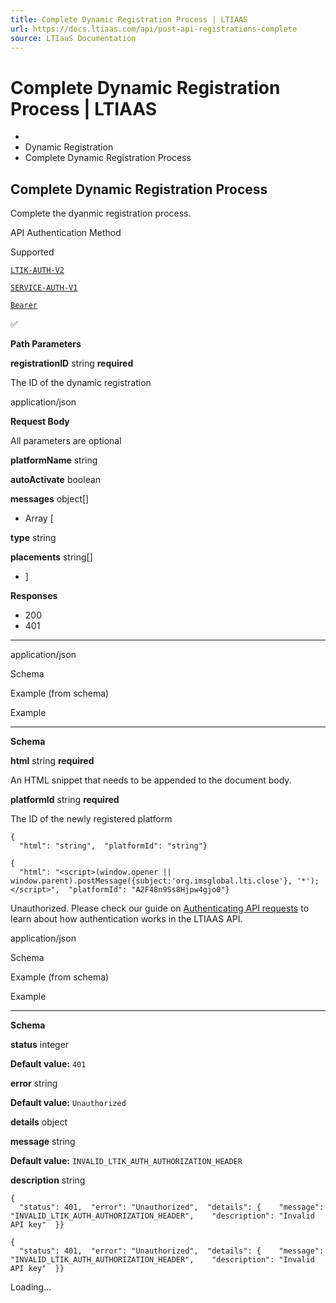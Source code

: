 ```yaml
---
title: Complete Dynamic Registration Process | LTIAAS
url: https://docs.ltiaas.com/api/post-api-registrations-complete
source: LTIaaS Documentation
---
```


# Complete Dynamic Registration Process | LTIAAS

-   [](/)
-   Dynamic Registration
-   Complete Dynamic Registration Process

## Complete Dynamic Registration Process[​](#complete-dynamic-registration-process "Direct link to heading")

Complete the dyanmic registration process.

API Authentication Method

Supported

[`LTIK-AUTH-V2`](/guides/api/authentication#ltik-based-authentication)

[`SERVICE-AUTH-V1`](/guides/api/authentication#service-key-based-authentication)

[`Bearer`](/guides/api/authentication#bearer-api-key-based-authentication)

✅

**Path Parameters**

**registrationID** string **required**

The ID of the dynamic registration

application/json

**Request Body**

All parameters are optional

**platformName** string

**autoActivate** boolean

**messages** object\[\]

-   Array \[

**type** string

**placements** string\[\]

-   \]

**Responses**

-   200
-   401

* * *

application/json

Schema

Example (from schema)

Example

* * *

**Schema**

**html** string **required**

An HTML snippet that needs to be appended to the document body.

**platformId** string **required**

The ID of the newly registered platform

```
{  
  "html": "string",  "platformId": "string"}
```

```
{  
  "html": "<script>(window.opener || window.parent).postMessage({subject:'org.imsglobal.lti.close'}, '*');</script>",  "platformId": "A2F48n9Ss8Hjpw4gjo0"}
```

Unauthorized. Please check our guide on [Authenticating API requests](/guides/api/authentication) to learn about how authentication works in the LTIAAS API.

application/json

Schema

Example (from schema)

Example

* * *

**Schema**

**status** integer

**Default value:** `401`

**error** string

**Default value:** `Unauthorized`

**details** object

**message** string

**Default value:** `INVALID_LTIK_AUTH_AUTHORIZATION_HEADER`

**description** string

```
{  
  "status": 401,  "error": "Unauthorized",  "details": {    "message": "INVALID_LTIK_AUTH_AUTHORIZATION_HEADER",    "description": "Invalid API key"  }}
```

```
{  
  "status": 401,  "error": "Unauthorized",  "details": {    "message": "INVALID_LTIK_AUTH_AUTHORIZATION_HEADER",    "description": "Invalid API key"  }}
```

Loading...